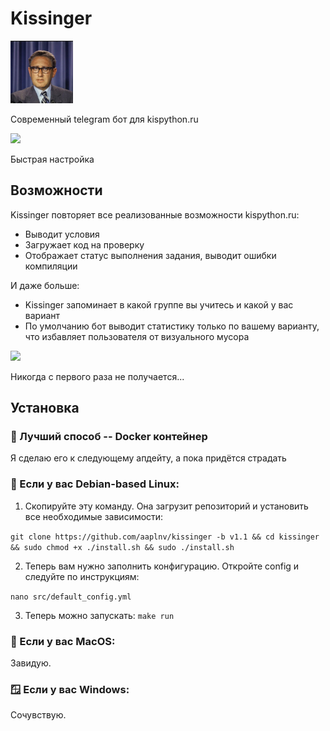 # Kissinger


<img height="100" src="logo.jpeg" width="100"/>

Современный telegram бот для kispython.ru

![](upload.gif)

Быстрая настройка
## Возможности
Kissinger повторяет все реализованные возможности kispython.ru:
* Выводит условия 
* Загружает код на проверку
* Отображает статус выполнения задания, выводит ошибки компиляции

И даже больше:
* Kissinger запоминает в какой группе вы учитесь и какой у вас вариант
* По умолчанию бот выводит статистику только по вашему варианту, что избавляет пользователя от визуального мусора

![](introdution.gif)

Никогда с первого раза не получается...
## Установка

### 🐋 Лучший способ -- Docker контейнер
Я сделаю его к следующему апдейту, а пока придётся страдать

### 🍥 Если у вас Debian-based Linux:
1. Скопируйте эту команду. Она загрузит репозиторий и установить все необходимые зависимости:

```git clone https://github.com/aaplnv/kissinger -b v1.1 && cd kissinger && sudo chmod +x ./install.sh && sudo ./install.sh```

2. Теперь вам нужно заполнить конфигурацию. Откройте config и следуйте по инструкциям:

```nano src/default_config.yml```

3. Теперь можно запускать:
```make run```

### 🍎 Если у вас MacOS:
Завидую.

### 🪟 Если у вас Windows:
Сочувствую.

